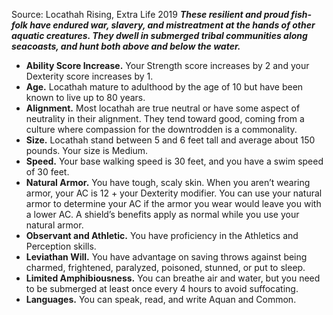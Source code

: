 Source: Locathah Rising, Extra Life 2019
***These resilient and proud fish-folk have endured war, slavery, and mistreatment at the hands of other aquatic creatures. They dwell in submerged tribal communities along seacoasts, and hunt both above and below the water.***
* **Ability Score Increase.** Your Strength score increases by 2 and your Dexterity score increases by 1.
* **Age.** Locathah mature to adulthood by the age of 10 but have been known to live up to 80 years.
* **Alignment.** Most locathah are true neutral or have some aspect of neutrality in their alignment. They tend toward good, coming from a culture where compassion for the downtrodden is a commonality.
* **Size.** Locathah stand between 5 and 6 feet tall and average about 150 pounds. Your size is Medium.
* **Speed.** Your base walking speed is 30 feet, and you have a swim speed of 30 feet.
* **Natural Armor.** You have tough, scaly skin. When you aren’t wearing armor, your AC is 12 + your Dexterity modifier. You can use your natural armor to determine your AC if the armor you wear would leave you with a lower AC. A shield’s benefits apply as normal while you use your natural armor.
* **Observant and Athletic.** You have proficiency in the Athletics and Perception skills.
* **Leviathan Will.** You have advantage on saving throws against being charmed, frightened, paralyzed, poisoned, stunned, or put to sleep.
* **Limited Amphibiousness.** You can breathe air and water, but you need to be submerged at least once every 4 hours to avoid suffocating.
* **Languages.** You can speak, read, and write Aquan and Common.